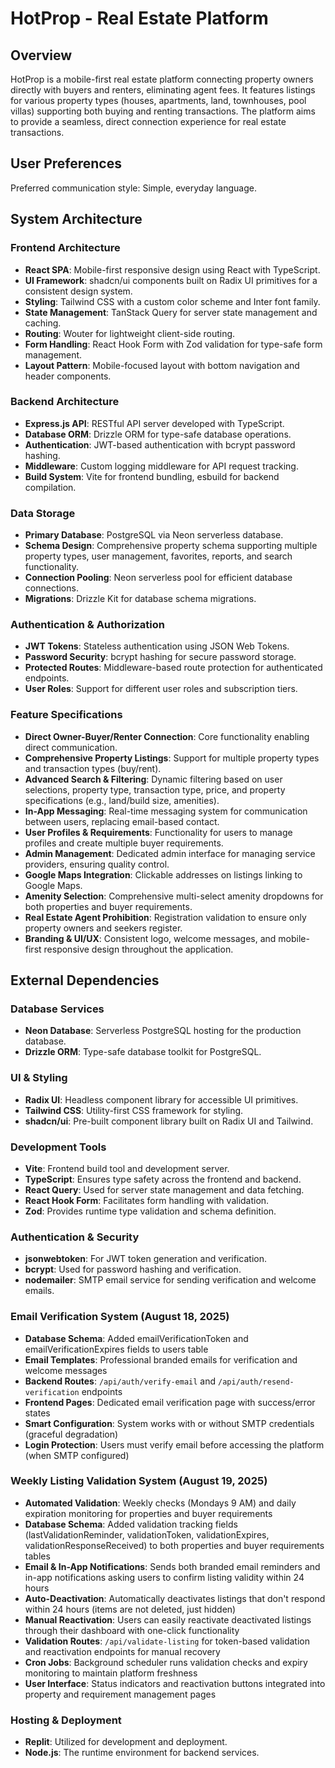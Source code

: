# HotProp - Real Estate Platform

## Overview
HotProp is a mobile-first real estate platform connecting property owners directly with buyers and renters, eliminating agent fees. It features listings for various property types (houses, apartments, land, townhouses, pool villas) supporting both buying and renting transactions. The platform aims to provide a seamless, direct connection experience for real estate transactions.

## User Preferences
Preferred communication style: Simple, everyday language.

## System Architecture

### Frontend Architecture
- **React SPA**: Mobile-first responsive design using React with TypeScript.
- **UI Framework**: shadcn/ui components built on Radix UI primitives for a consistent design system.
- **Styling**: Tailwind CSS with a custom color scheme and Inter font family.
- **State Management**: TanStack Query for server state management and caching.
- **Routing**: Wouter for lightweight client-side routing.
- **Form Handling**: React Hook Form with Zod validation for type-safe form management.
- **Layout Pattern**: Mobile-focused layout with bottom navigation and header components.

### Backend Architecture
- **Express.js API**: RESTful API server developed with TypeScript.
- **Database ORM**: Drizzle ORM for type-safe database operations.
- **Authentication**: JWT-based authentication with bcrypt password hashing.
- **Middleware**: Custom logging middleware for API request tracking.
- **Build System**: Vite for frontend bundling, esbuild for backend compilation.

### Data Storage
- **Primary Database**: PostgreSQL via Neon serverless database.
- **Schema Design**: Comprehensive property schema supporting multiple property types, user management, favorites, reports, and search functionality.
- **Connection Pooling**: Neon serverless pool for efficient database connections.
- **Migrations**: Drizzle Kit for database schema migrations.

### Authentication & Authorization
- **JWT Tokens**: Stateless authentication using JSON Web Tokens.
- **Password Security**: bcrypt hashing for secure password storage.
- **Protected Routes**: Middleware-based route protection for authenticated endpoints.
- **User Roles**: Support for different user roles and subscription tiers.

### Feature Specifications
- **Direct Owner-Buyer/Renter Connection**: Core functionality enabling direct communication.
- **Comprehensive Property Listings**: Support for multiple property types and transaction types (buy/rent).
- **Advanced Search & Filtering**: Dynamic filtering based on user selections, property type, transaction type, price, and property specifications (e.g., land/build size, amenities).
- **In-App Messaging**: Real-time messaging system for communication between users, replacing email-based contact.
- **User Profiles & Requirements**: Functionality for users to manage profiles and create multiple buyer requirements.
- **Admin Management**: Dedicated admin interface for managing service providers, ensuring quality control.
- **Google Maps Integration**: Clickable addresses on listings linking to Google Maps.
- **Amenity Selection**: Comprehensive multi-select amenity dropdowns for both properties and buyer requirements.
- **Real Estate Agent Prohibition**: Registration validation to ensure only property owners and seekers register.
- **Branding & UI/UX**: Consistent logo, welcome messages, and mobile-first responsive design throughout the application.

## External Dependencies

### Database Services
- **Neon Database**: Serverless PostgreSQL hosting for the production database.
- **Drizzle ORM**: Type-safe database toolkit for PostgreSQL.

### UI & Styling
- **Radix UI**: Headless component library for accessible UI primitives.
- **Tailwind CSS**: Utility-first CSS framework for styling.
- **shadcn/ui**: Pre-built component library built on Radix UI and Tailwind.

### Development Tools
- **Vite**: Frontend build tool and development server.
- **TypeScript**: Ensures type safety across the frontend and backend.
- **React Query**: Used for server state management and data fetching.
- **React Hook Form**: Facilitates form handling with validation.
- **Zod**: Provides runtime type validation and schema definition.

### Authentication & Security
- **jsonwebtoken**: For JWT token generation and verification.
- **bcrypt**: Used for password hashing and verification.
- **nodemailer**: SMTP email service for sending verification and welcome emails.

### Email Verification System (August 18, 2025)
- **Database Schema**: Added emailVerificationToken and emailVerificationExpires fields to users table
- **Email Templates**: Professional branded emails for verification and welcome messages
- **Backend Routes**: `/api/auth/verify-email` and `/api/auth/resend-verification` endpoints
- **Frontend Pages**: Dedicated email verification page with success/error states
- **Smart Configuration**: System works with or without SMTP credentials (graceful degradation)
- **Login Protection**: Users must verify email before accessing the platform (when SMTP configured)

### Weekly Listing Validation System (August 19, 2025)
- **Automated Validation**: Weekly checks (Mondays 9 AM) and daily expiration monitoring for properties and buyer requirements
- **Database Schema**: Added validation tracking fields (lastValidationReminder, validationToken, validationExpires, validationResponseReceived) to both properties and buyer requirements tables
- **Email & In-App Notifications**: Sends both branded email reminders and in-app notifications asking users to confirm listing validity within 24 hours
- **Auto-Deactivation**: Automatically deactivates listings that don't respond within 24 hours (items are not deleted, just hidden)
- **Manual Reactivation**: Users can easily reactivate deactivated listings through their dashboard with one-click functionality
- **Validation Routes**: `/api/validate-listing` for token-based validation and reactivation endpoints for manual recovery
- **Cron Jobs**: Background scheduler runs validation checks and expiry monitoring to maintain platform freshness
- **User Interface**: Status indicators and reactivation buttons integrated into property and requirement management pages

### Hosting & Deployment
- **Replit**: Utilized for development and deployment.
- **Node.js**: The runtime environment for backend services.